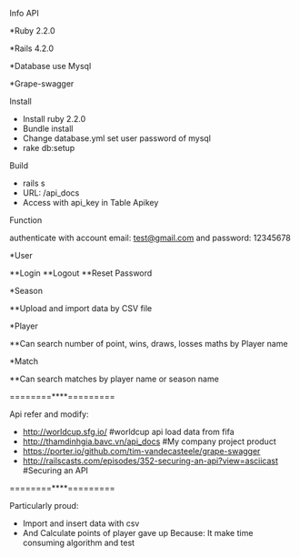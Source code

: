 Info API

  *Ruby 2.2.0
  
  *Rails 4.2.0
  
  *Database use Mysql
  
  *Grape-swagger
  
Install
* Install ruby 2.2.0
* Bundle install
* Change database.yml set user password of mysql
* rake db:setup

Build
* rails s
* URL: /api_docs 
* Access with api_key in Table Apikey

Function

authenticate with account email: test@gmail.com and password: 12345678

*User

**Login
**Logout
**Reset Password

*Season

**Upload and import data by CSV file

*Player

**Can search number of point, wins, draws, losses maths by Player name

*Match

**Can search matches by player name or season name

========****=========

Api refer and modify:
* http://worldcup.sfg.io/  #worldcup api load data from fifa
* http://thamdinhgia.bavc.vn/api_docs #My company project product
* https://porter.io/github.com/tim-vandecasteele/grape-swagger
* http://railscasts.com/episodes/352-securing-an-api?view=asciicast #Securing an API

========****=========

Particularly proud:
* Import and insert data with csv
* And Calculate points of player gave up
Because: It make time consuming algorithm and test


